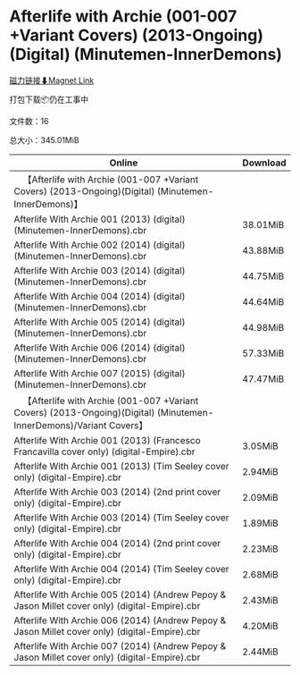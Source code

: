 # Afterlife with Archie (001-007 +Variant Covers) (2013-Ongoing)(Digital) (Minutemen-InnerDemons)

[磁力链接⬇Magnet Link](magnet:?xt=urn:btih:cc096b7cb692b24ad1a882545ec41591734954a7&dn=Afterlife%20with%20Archie%20%28001-007%20%2BVariant%20Covers%29%20%282013-Ongoing%29%28Digital%29%20%28Minutemen-InnerDemons%29)

打包下载📦仍在工事中

文件数：16

总大小：345.01MiB

Online | Download
--- | ---
&emsp;【Afterlife with Archie (001-007 +Variant Covers) (2013-Ongoing)(Digital) (Minutemen-InnerDemons)】 | 
Afterlife With Archie 001 (2013) (digital) (Minutemen-InnerDemons).cbr | 38.01MiB
Afterlife With Archie 002 (2014) (digital) (Minutemen-InnerDemons).cbr | 43.88MiB
Afterlife With Archie 003 (2014) (digital) (Minutemen-InnerDemons).cbr | 44.75MiB
Afterlife With Archie 004 (2014) (digital) (Minutemen-InnerDemons).cbr | 44.64MiB
Afterlife With Archie 005 (2014) (digital) (Minutemen-InnerDemons).cbr | 44.98MiB
Afterlife With Archie 006 (2014) (digital) (Minutemen-InnerDemons).cbr | 57.33MiB
Afterlife With Archie 007 (2015) (digital) (Minutemen-InnerDemons).cbr | 47.47MiB
&emsp;【Afterlife with Archie (001-007 +Variant Covers) (2013-Ongoing)(Digital) (Minutemen-InnerDemons)/Variant Covers】 | 
Afterlife With Archie 001 (2013) (Francesco Francavilla cover only) (digital-Empire).cbr | 3.05MiB
Afterlife With Archie 001 (2013) (Tim Seeley cover only) (digital-Empire).cbr | 2.94MiB
Afterlife With Archie 003 (2014) (2nd print cover only) (digital-Empire).cbr | 2.09MiB
Afterlife With Archie 003 (2014) (Tim Seeley cover only) (digital-Empire).cbr | 1.89MiB
Afterlife With Archie 004 (2014) (2nd print cover only) (digital-Empire).cbr | 2.23MiB
Afterlife With Archie 004 (2014) (Tim Seeley cover only) (digital-Empire).cbr | 2.68MiB
Afterlife With Archie 005 (2014) (Andrew Pepoy & Jason Millet cover only) (digital-Empire).cbr | 2.43MiB
Afterlife With Archie 006 (2014) (Andrew Pepoy & Jason Millet cover only) (digital-Empire).cbr | 4.20MiB
Afterlife With Archie 007 (2014) (Andrew Pepoy & Jason Millet cover only) (digital-Empire).cbr | 2.44MiB